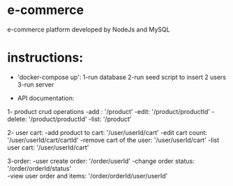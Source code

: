 # e-commerce
e-commerce platform developed by NodeJs and MySQL 

# instructions:

- 'docker-compose up':
    1-run database
    2-run seed script to insert 2 users
    3-run server

- API documentation:

1- product crud operations
    -add : '/product'
    -edit: '/product/productId'
    -delete: '/product/productId'
    -list: '/product'

2- user cart:
    -add product to cart: '/user/userId/cart'
    -edit cart count: '/user/userId/cart/cartId'
    -remove cart of the user: '/user/userId/cart'
    -list user cart: '/user/userId/cart'

3-order:
    -user create order: '/order/userId'
    -change order status: '/order/orderId/status'  
    -view user order and items: '/order/orderId/user/userId'
